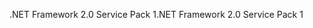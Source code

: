 <span data-ttu-id="9aa41-101">.NET Framework 2.0 Service Pack 1</span><span class="sxs-lookup"><span data-stu-id="9aa41-101">.NET Framework 2.0 Service Pack 1</span></span>